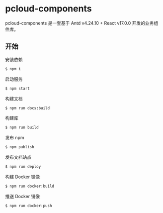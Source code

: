 # pcloud-components

pcloud-components 是一套基于 Antd v4.24.10 + React v17.0.0 开发的业务组件库。

## 开始

安装依赖

```bash
$ npm i
```

启动服务

```bash
$ npm start
```

构建文档

```bash
$ npm run docs:build
```

构建库

```bash
$ npm run build
```

发布 npm

```bash
$ npm publish
```

发布文档站点

```bash
$ npm run deploy
```

构建 Docker 镜像

```bash
$ npm run docker:build
```

推送 Docker 镜像

```bash
$ npm run docker:push
```
